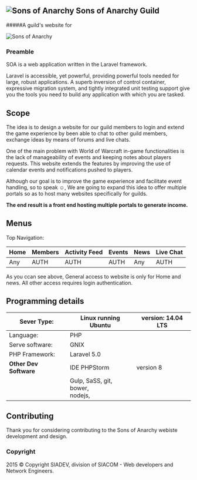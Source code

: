 ## <img src="http://soaguild.com/images/soa_w100.png" alt="Sons of Anarchy"  title="Sons of Anarchy"> Sons of Anarchy Guild

#####A guild's website for

<img src="http://soaguild.com/images/wow_w200.png" alt="Sons of Anarchy"  title="Sons of Anarchy">

### Preamble

SOA is a web application written in the Laravel framework.

Laravel is accessible, yet powerful, providing powerful tools needed for large, robust applications. A superb inversion of control container, expressive migration system, and tightly integrated unit testing support give you the tools you need to build any application with which you are tasked.

## Scope
The idea is to design a website for our guild members to login and extend the game experience by been able to chat to other guild members, exchange ideas by means of forums and live chats.

One of the main problem with World of Warcraft in-game functionalities is the lack of manageability of events and keeping notes about players requests. This website extends the features by improving the use of calendar events and notifications pushed to players.

Although our goal is to improve the game experience and facilitate event handling, so to speak &#9786;, We are going to expand this idea to offer multiple portals so as to host many websites specifically for guilds.

<b>The end result is a front end hosting multiple portals to generate income.</b>


## Menus

Top Navigation:

Home | Members | Activity Feed | Events | News | Live Chat
---- | ------  | ------        | -----  | ---- | -----
Any  | AUTH    | AUTH          |AUTH    |Any   | AUTH

As you ccan see above, General access to website is only for Home and news. All other access requires login authentication.


## Programming details
Sever Type:| Linux running Ubuntu| version: 14.04 LTS
-----------| --------            | ---------
Language:      | PHP  | &nbsp;
Serve software:| GNIX | &nbsp;
PHP Framework: | Laravel 5.0 | &nbsp;
<b>Other Dev Software</b> | IDE PHPStorm| version 8
&nbsp;                    | Gulp, SaSS, git, bower,<br> nodejs, | &nbsp;





## Contributing

Thank you for considering contributing to the Sons of Anarchy webiste development and design.

### Copyright
2015 &copy; Copyright SIADEV, division of SIACOM - Web developers and Network Engineers.

